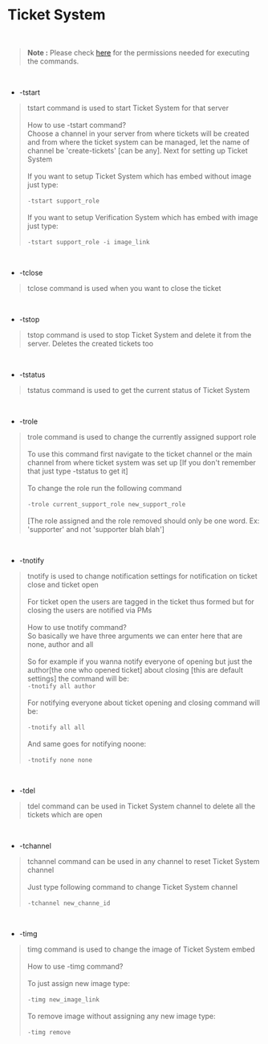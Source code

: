 # Ticket System

<br>

> **Note :** Please check [here](https://github.com/leothewolf/iko#%EF%B8%8F-how-secure-is-our-bot) for the permissions needed for executing the commands. 
<br>

* -tstart
> tstart command is used to start Ticket System for that server<br><br>How to use -tstart command?<br>Choose a channel in your server from where tickets will be created and from where the ticket system can be managed, let the name of channel be 'create-tickets' [can be any]. Next for setting up Ticket System<br><br>If you want to setup Ticket System which has embed without image just type:<br><br>```-tstart support_role```<br><br>If you want to setup Verification System which has embed with image just type:<br><br>```-tstart support_role -i image_link```

<br>

* -tclose
> tclose command is used when you want to close the ticket

<br>

* -tstop
> tstop command is used to stop Ticket System and delete it from the server. Deletes the created tickets too

<br>

* -tstatus
> tstatus command is used to get the current status of Ticket System

<br>

* -trole
> trole command is used to change the currently assigned support role<br><br>To use this command first navigate to the ticket channel or the main channel from where ticket system was set up [If you don't remember that just type -tstatus to get it]<br><br>To change the role run the following command<br><br>```-trole current_support_role new_support_role```<br><br>[The role assigned and the role removed should only be one word. Ex: 'supporter' and not 'supporter blah blah']

<br>

* -tnotify
> tnotify is used to change notification settings for notification on ticket close and ticket open<br><br>For ticket open the users are tagged in the ticket thus formed but for closing the users are notified via PMs<br><br>How to use tnotify command?<br>So basically we have three arguments we can enter here that are none, author and all<br><br>So for example if you wanna notify everyone of opening but just the author[the one who opened ticket] about closing [this are default settings] the command will be:<br>```-tnotify all author```<br><br>For notifying everyone about ticket opening and closing command will be:<br><br>```-tnotify all all```<br><br>And same goes for notifying noone: <br><br> ```-tnotify none none```

<br>

* -tdel
> tdel command can be used in Ticket System channel to delete all the tickets which are open

<br>

* -tchannel
> tchannel command can be used in any channel to reset Ticket System channel<br><br>Just type following command to change Ticket System channel<br><br>```-tchannel new_channe_id```

<br>

* -timg
> timg command is used to change the image of Ticket System embed<br><br>How to use -timg command?<br><br>To just assign new image type:<br><br>```-timg new_image_link ```<br><br>To remove image without assigning any new image type:<br><br>```-timg remove```
